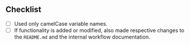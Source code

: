## Checklist
- [ ] Used only camelCase variable names.
- [ ] If functionality is added or modified, also made respective changes to the
  `README.md` and the internal workflow documentation.
